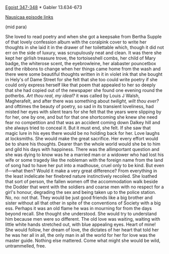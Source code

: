 [Egoist 347-348](https://archive.org/stream/ulysses00joyc_1?ref=ol#page/347/mode/1up) * Gabler 13.634-673

[Nausicaa episode links](https://github.com/upup1904/ulysses_splits/blob/master/nausicaa/episode_links_nausicaa.md)


(mid para)

She loved to read poetry and when she got a keepsake from
Bertha Supple of that lovely confession album with the coralpink cover
to write her thoughts in she laid it in the drawer of her toilettable
which, though it did not err on the side of luxury, was scrupulously
neat and clean. It was there she kept her girlish treasure trove, the
tortoiseshell combs, her child of Mary badge, the whiterose scent, the
eyebrowleine, her alabaster pouncetbox and the ribbons to change when
her things came home from the wash and there were some beautiful
thoughts written in it in violet ink that she bought in Hely's of Dame
Street for she felt that she too could write poetry if she could only
express herself like that poem that appealed to her so deeply that she
had copied out of the newspaper she found one evening round the
potherbs. *Art thou real, my ideal?* it was called by Louis J Walsh,
Magherafelt, and after there was something about *twilight, wilt thou
ever?* and ofttimes the beauty of poetry, so sad in its transient
loveliness, had misted her eyes with silent tears for she felt that the
years were slipping by for her, one by one, and but for that one
shortcoming she knew she need fear no competition and that was an
accident coming down Dalkey hill and she always tried to conceal it. But
it must end, she felt. If she saw that magic lure in his eyes there
would be no holding back for her. Love laughs at locksmiths. She would
make the great sacrifice. Her every effort would be to share his
thoughts. Dearer than the whole world would she be to him and gild his
days with happiness. There was the allimportant question and she was
dying to know was he a married man or a widower who had lost his wife or
some tragedy like the nobleman with the foreign name from the land of
song had to have her put into a madhouse, cruel only to be kind. But
even if—what then? Would it make a very great difference? From
everything in the least indelicate her finebred nature instinctively
recoiled. She loathed that sort of person, the fallen women off the
accommodation walk beside the Dodder that went with the soldiers and
coarse men with no respect for a girl's honour, degrading the sex and
being taken up to the police station. No, no: not that. They would be
just good friends like a big brother and sister without all that other
in spite of the conventions of Society with a big ess. Perhaps it was an
old flame he was in mourning for from the days beyond recall. She
thought she understood. She would try to understand him because men were
so different. The old love was waiting, waiting with little white hands
stretched out, with blue appealing eyes. Heart of mine! She would
follow, her dream of love, the dictates of her heart that told her he
was her all in all, the only man in all the world for her for love was
the master guide. Nothing else mattered. Come what might she would be
wild, untrammelled, free.
